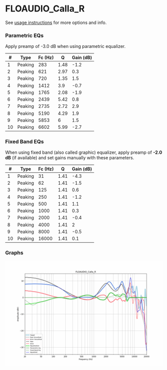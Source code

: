 # FLOAUDIO_Calla_R
See [usage instructions](https://github.com/jaakkopasanen/AutoEq#usage) for more options and info.

### Parametric EQs
Apply preamp of -3.0 dB when using parametric equalizer.

|   # | Type    |   Fc (Hz) |    Q |   Gain (dB) |
|-----|---------|-----------|------|-------------|
|   1 | Peaking |       283 | 1.48 |        -1.2 |
|   2 | Peaking |       621 | 2.97 |         0.3 |
|   3 | Peaking |       720 | 1.35 |         1.5 |
|   4 | Peaking |      1412 | 3.9  |        -0.7 |
|   5 | Peaking |      1765 | 2.08 |        -1.9 |
|   6 | Peaking |      2439 | 5.42 |         0.8 |
|   7 | Peaking |      2735 | 2.72 |         2.9 |
|   8 | Peaking |      5190 | 4.29 |         1.9 |
|   9 | Peaking |      5853 | 6    |         1.5 |
|  10 | Peaking |      6602 | 5.99 |        -2.7 |

### Fixed Band EQs
When using fixed band (also called graphic) equalizer, apply preamp of **-2.0 dB** (if available) and set gains manually with these parameters.

|   # | Type    |   Fc (Hz) |    Q |   Gain (dB) |
|-----|---------|-----------|------|-------------|
|   1 | Peaking |        31 | 1.41 |        -4.3 |
|   2 | Peaking |        62 | 1.41 |        -1.5 |
|   3 | Peaking |       125 | 1.41 |         0.6 |
|   4 | Peaking |       250 | 1.41 |        -1.2 |
|   5 | Peaking |       500 | 1.41 |         1.1 |
|   6 | Peaking |      1000 | 1.41 |         0.3 |
|   7 | Peaking |      2000 | 1.41 |        -0.4 |
|   8 | Peaking |      4000 | 1.41 |         2   |
|   9 | Peaking |      8000 | 1.41 |        -0.5 |
|  10 | Peaking |     16000 | 1.41 |         0.1 |

### Graphs
![](./FLOAUDIO_Calla_R.png)
